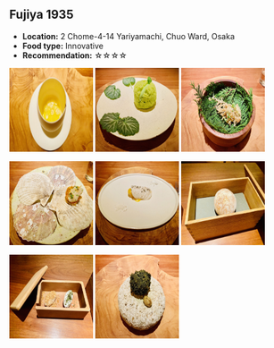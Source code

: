 ## Fujiya 1935
*   **Location:** 2 Chome-4-14 Yariyamachi, Chuo Ward, Osaka
*   **Food type:** Innovative
*   **Recommendation:** ☆☆☆☆

<p float="left">
  <img src="/food/photo/fujiya1.jpeg" width="150" height="150">
  <img src="/food/photo/fujiya2.jpeg" width="150" height="150">
  <img src="/food/photo/fujiya3.jpeg" width="150" height="150">
</p>

<p float="left">
  <img src="/food/photo/fujiya4.jpeg" width="150" height="150">
  <img src="/food/photo/fujiya5.jpeg" width="150" height="150">
  <img src="/food/photo/fujiya6.jpeg" width="150" height="150">
</p>

<p float="left">
  <img src="/food/photo/fujiya7.jpeg" width="150" height="150">
  <img src="/food/photo/fujiya8.jpeg" width="150" height="150">
</p>
